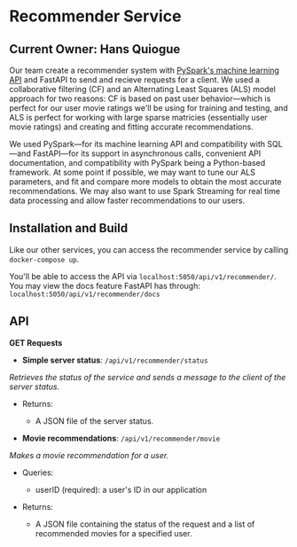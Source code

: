 # Recommender Service

## Current Owner: Hans Quiogue

Our team create a recommender system with [PySpark's machine learning API](https://spark.apache.org/docs/2.3.1/api/python/pyspark.ml.html) and FastAPI 
to send and recieve requests for a client. We used a collaborative filtering (CF) and an Alternating Least Squares (ALS) model approach for two reasons:
CF is based on past user behavior—which is perfect for our user movie ratings we'll be using for training and testing, and ALS is perfect for
working with large sparse matricies (essentially user movie ratings) and creating and fitting accurate recommendations. 

We used PySpark—for its machine learning API 
and compatibility with SQL—and FastAPI—for its support in asynchronous calls, convenient API documentation, and compatibility with PySpark being a Python-based framework. 
At some point if possible, we may want to tune our ALS parameters, and fit and compare more models to obtain the most accurate recommendations. 
We may also want to use Spark Streaming for real time data processing and allow faster recommendations to our users.

## Installation and Build

Like our other services, you can access the recommender service by calling `docker-compose up`.

You'll be able to access the API via `localhost:5050/api/v1/recommender/`. You may view the docs feature FastAPI has through: `localhost:5050/api/v1/recommender/docs`

## API

**GET Requests**

- **Simple server status**: `/api/v1/recommender/status`

*Retrieves the status of the service and sends a message to the client of the server status.*

- Returns:

  - A JSON file of the server status.

- **Movie recommendations**: `/api/v1/recommender/movie`

*Makes a movie recommendation for a user.*

- Queries:

  - userID (required): a user's ID in our application

- Returns:

  - A JSON file containing the status of the request and a list of recommended movies for a specified user.
